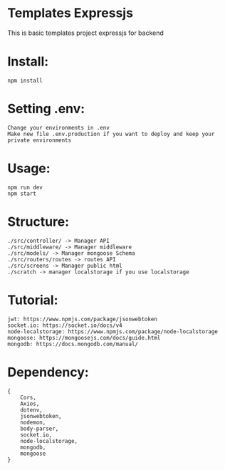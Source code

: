 # Templates Expressjs
 This is basic templates project expressjs for backend
# Install:
    npm install
# Setting .env:   
    Change your environments in .env
    Make new file .env.production if you want to deploy and keep your private environments
# Usage:
    npm run dev
    npm start
# Structure:
    ./src/controller/ -> Manager API
    ./src/middleware/ -> Manager middleware
    ./src/models/ -> Manager mongoose Schema
    ./src/routers/routes -> routes API
    ./src/screens -> Manager public html
    ./scratch -> manager localstorage if you use localstorage
# Tutorial:
    jwt: https://www.npmjs.com/package/jsonwebtoken
    socket.io: https://socket.io/docs/v4
    node-localstorage: https://www.npmjs.com/package/node-localstorage
    mongoose: https://mongoosejs.com/docs/guide.html
    mongodb: https://docs.mongodb.com/manual/ 
# Dependency:
    {
        Cors,
        Axios,
        dotenv,
        jsonwebtoken,
        nodemon,
        body-parser,
        socket.io,
        node-localstorage,
        mongodb,
        mongoose
    }
    
    
